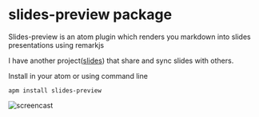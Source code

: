 # slides-preview package

Slides-preview is an atom plugin which renders you markdown into slides presentations using remarkjs

I have another project([slides](http://github.com/shafreeck/slides)) that share and sync slides with others.

Install in your atom or using command line

```
apm install slides-preview
```


![screencast](https://raw.githubusercontent.com/shafreeck/slides-preview/master/resource/slides-preview-screencast.gif)
